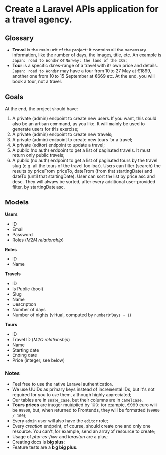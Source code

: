 # Create a Laravel APIs application for a travel agency.

## Glossary

- **Travel** is the main unit of the project: it contains all the necessary information, like the number of days, the images, title, etc. An example is `Japan: road to Wonder` or `Norway: the land of the ICE`;
- **Tour** is a specific dates-range of a travel with its own price and details. `Japan: road to Wonder` may have a tour from 10 to 27 May at €1899, another one from 10 to 15 September at €669 etc. At the end, you will book a tour, not a travel.

## Goals

At the end, the project should have:

1. A private (admin) endpoint to create new users. If you want, this could also be an artisan command, as you like. It will mainly be used to generate users for this exercise;
2. A private (admin) endpoint to create new travels;
3. A private (admin) endpoint to create new tours for a travel;
4. A private (editor) endpoint to update a travel;
5. A public (no auth) endpoint to get a list of paginated travels. It must return only public travels;
6. A public (no auth) endpoint to get a list of paginated tours by the travel slug (e.g. all the tours of the travel foo-bar). Users can filter (search) the results by priceFrom, priceTo, dateFrom (from that startingDate) and dateTo (until that startingDate). User can sort the list by price asc and desc. They will always be sorted, after every additional user-provided filter, by startingDate asc.

## Models

**Users**

- ID
- Email
- Password
- Roles (*M2M relationship*)

**Roles**

- ID
- Name

**Travels**

- ID
- Is Public (bool)
- Slug
- Name
- Description
- Number of days
- Number of nights (virtual, computed by `numberOfDays - 1`)

**Tours**

- ID
- Travel ID (*M2O relationship*)
- Name
- Starting date
- Ending date
- Price (integer, see below)

### Notes

- Feel free to use the native Laravel authentication.
- We use UUIDs as primary keys instead of incremental IDs, but it's not required for you to use them, although highly appreciated;
- Our tables are in `snake_case`, but their columns are in `camelCase`.
- **Tours prices** are integer multiplied by 100: for example, €999 euro will be `99900`, but, when returned to Frontends, they will be formatted (`99900 / 100`);
- Every `admin` user will also have the `editor` role;
- Every *creation* endpoint, of course, should create one and only one resource. You can't, for example, send an array of resource to create;
- Usage of *php-cs-fixer* and *larastan* are a plus;
- Creating docs is **big plus**;
- Feature tests are a **big big plus**.